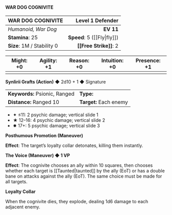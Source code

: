 #### WAR DOG COGNIVITE

| WAR DOG COGNIVITE          | **Level 1 Defender** |
| :------------------------- | -------------------: |
| *Humanoid, War Dog*        |            **EV 11** |
| **Stamina**: 25            |   **Speed**: 5 ([[Fly\|fly]]) |
| **Size**: 1M / Stability 0 |   **[[Free Strike]]**: 2 |

| **Might**: +0 | **Agility**: +1 | **Reason**: +0 | **Intuition**: +0 | **Presence**: +1 |
| ------------- | --------------- | -------------- | ----------------- | ---------------- |
|               |                 |                |                   |                  |

**Synlirii Grafts (Action)** ◆ 2d10 + 1 ◆ Signature

|                               |                        |
| :---------------------------- | :--------------------- |
| **Keywords:** Psionic, Ranged | **Type:**              |
| **Distance:** Ranged 10       | **Target:** Each enemy |

- ✦ ≤11: 2 psychic damage; vertical slide 1
- ★ 12–16: 4 psychic damage; vertical slide 2
- ✸ 17+: 5 psychic damage; vertical slide 3

**Posthumous Promotion (Maneuver)**

**Effect**: The target’s loyalty collar detonates, killing them instantly.

**The Voice (Maneuver) ◆ 1 VP**

**Effect**: The cognivite chooses an ally within 10 squares, then chooses whether each target is [[Taunted\|taunted]] by the ally (EoT) or has a double bane on attacks against the ally (EoT). The same choice must be made for all targets.

**Loyalty Collar**

When the cognivite dies, they explode, dealing 1d6 damage to each adjacent enemy.
